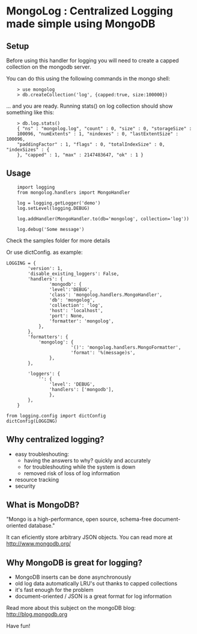 
MongoLog : Centralized Logging made simple using MongoDB
========================================================

Setup
-----

Before using this handler for logging you will need to create
a capped collection on the mongodb server.

You can do this using the following commands in the mongo shell:

        > use mongolog
        > db.createCollection('log', {capped:true, size:100000})

... and you are ready. Running stats() on log collection should
show something like this:

        > db.log.stats()
        { "ns" : "mongolog.log", "count" : 0, "size" : 0, "storageSize" :
        100096, "numExtents" : 1, "nindexes" : 0, "lastExtentSize" : 100096,
        "paddingFactor" : 1, "flags" : 0, "totalIndexSize" : 0, "indexSizes" : {
        }, "capped" : 1, "max" : 2147483647, "ok" : 1 }


Usage
-----

        import logging
        from mongolog.handlers import MongoHandler

        log = logging.getLogger('demo')
        log.setLevel(logging.DEBUG)

        log.addHandler(MongoHandler.to(db='mongolog', collection='log'))

        log.debug('Some message')


Check the samples folder for more details

Or use dictConfig. as example:

    LOGGING = {
            'version': 1,
            'disable_existing_loggers': False,
            'handlers': {
                    'mongodb': {
                    'level':'DEBUG',
                    'class': 'mongolog.handlers.MongoHandler',
                    'db': 'mongolog',
                    'collection': 'log',
                    'host': 'localhost',
                    'port': None,
                    'formatter': 'mongolog',
                },
            },
            'formatters': {
                'mongolog': {
                            '()': 'mongolog.handlers.MongoFormatter',
                            'format': '%(message)s',
                    },
            },

            'loggers': {
                '': {
                    'level': 'DEBUG',
                    'handlers': ['mongodb'],
                    },
            },
        }

    from logging.config import dictConfig
    dictConfig(LOGGING)


Why centralized logging?
------------------------

- easy troubleshouting:
    - having the answers to why? quickly and accurately
    - for troubleshouting while the system is down
    - removed risk of loss of log information
- resource tracking
- security

What is MongoDB?
----------------

"Mongo is a high-performance, open source, schema-free document-oriented database."

It can eficiently store arbitrary JSON objects.
You can read more at http://www.mongodb.org/


Why MongoDB is great for logging?
---------------------------------

- MongoDB inserts can be done asynchronously
- old log data automatically LRU's out thanks to capped collections
- it's fast enough for the problem
- document-oriented / JSON is a great format for log information

Read more about this subject on the mongoDB blog: http://blog.mongodb.org

Have fun!

